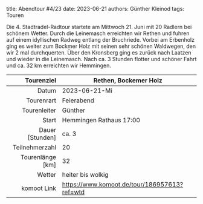 title: Abendtour #4/23
date: 2023-06-21
authors: Günther Kleinod
tags: Touren


Die 4. Stadtradel-Radtour startete am Mittwoch 21. Juni mit 20 Radlern bei schönem Wetter. Durch die Leinemasch erreichten wir Rethen und fuhren auf einem idyllischen Radweg  entlang der Bruchriede. Vorbei am Erbenholz ging es weiter zum Bockmer Holz mit seinen sehr schönen Waldwegen, den wir 2 mal durchquerten. Über den Kronsberg ging es zurück nach Laatzen und wieder in die Leinemasch. Nach ca. 3 Stunden flotter und schöner Fahrt und ca. 32 km erreichten wir Hemmingen.


Tourenziel       | Rethen, Bockemer Holz
---------------: | ----------------------- 
Datum            | 2023-06-21-Mi
Tourenrart       | Feierabend
Tourenleiter     | Günther
Start            | Hemmingen Rathaus 17:00
Dauer [Stunden]  | ca. 3
Teilnehmerzahl   | 20
Tourenlänge [km] | 32
Wetter           | heiter bis wolkig
komoot Link      | <https://www.komoot.de/tour/186957613?ref=wtd>
